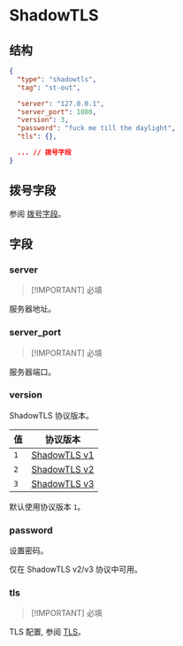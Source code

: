 # ShadowTLS

## 结构

```json
{
  "type": "shadowtls",
  "tag": "st-out",

  "server": "127.0.0.1",
  "server_port": 1080,
  "version": 3,
  "password": "fuck me till the daylight",
  "tls": {},

  ... // 拨号字段
}
```

## 拨号字段

参阅 [拨号字段](../shared/dial)。

## 字段

### server

> [!IMPORTANT] 必填

服务器地址。

### server_port

> [!IMPORTANT] 必填

服务器端口。

### version

ShadowTLS 协议版本。

| 值  | 协议版本                                                                                |
| --- | --------------------------------------------------------------------------------------- |
| `1` | [ShadowTLS v1](https://github.com/ihciah/shadow-tls/blob/master/docs/protocol-en.md#v1) |
| `2` | [ShadowTLS v2](https://github.com/ihciah/shadow-tls/blob/master/docs/protocol-en.md#v2) |
| `3` | [ShadowTLS v3](https://github.com/ihciah/shadow-tls/blob/master/docs/protocol-v3-en.md) |

默认使用协议版本 `1`。

### password

设置密码。

仅在 ShadowTLS v2/v3 协议中可用。

### tls

> [!IMPORTANT] 必填

TLS 配置, 参阅 [TLS](../shared/tls/#outbound)。

